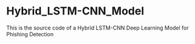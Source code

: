 # Hybrid_LSTM-CNN_Model
This is the source code of a Hybrid LSTM-CNN Deep Learning Model for Phishing Detection
